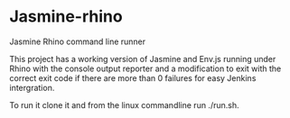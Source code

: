 Jasmine-rhino
=============

Jasmine Rhino command line runner


This project has a working version of Jasmine and Env.js running under Rhino with the console output reporter and a modification to exit with the correct exit code if there are more than 0 failures for easy Jenkins intergration. 

To run it clone it and from the linux commandline run ./run.sh.
